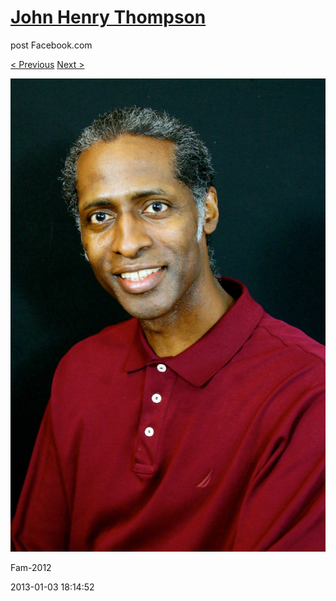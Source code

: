 # [John Henry Thompson](../README.md)
post Facebook.com

[< Previous](2013-01-03-4.md) [Next >](2013-01-03-6.md)

[![](../media/2013-01-03/Fam-2016.jpg)](../README.md)

Fam-2012

2013-01-03 18:14:52